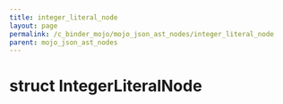 ```yaml
---
title: integer_literal_node
layout: page
permalink: /c_binder_mojo/mojo_json_ast_nodes/integer_literal_node
parent: mojo_json_ast_nodes
---
```


# struct IntegerLiteralNode

